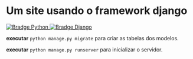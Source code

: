 # Um site usando o framework django

<p align="left">
  <a href="https://www.python.org/" target="_blank">
    <img src="https://img.shields.io/badge/-python 3.8-8FB4EC?logo=python&style=flat-rounded&for-the-badge&logoColor=202020" alt="Bradge Python" />
  </a>


  <a href="https://www.djangoproject.com/download/" target="_blank">
    <img src="https://img.shields.io/badge/-Django 3-8FECAB?logo=python&style=flat-rounded&for-the-badge&logoColor=202020" alt="Bradge Django" />
  </a>
</p>


<strong>executar</strong> `python manage.py migrate` para criar as tabelas dos modelos.

<strong>executar</strong> `python manage.py runserver` para inicializar o servidor.
